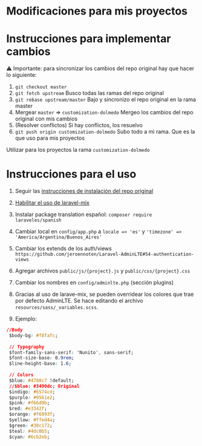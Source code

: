 # Modificaciones para mis proyectos

# Instrucciones para implementar cambios
⚠️ Importante: para sincronizar los cambios del repo original hay que hacer lo siguiente:
1. `git checkout master` 
2. `git fetch upstream` Busco todas las ramas del repo original
3. `git rebase upstream/master` Bajo y sincronizo el repo original en la rama master
4. Mergear `master` => `customization-dolmedo` Mergeo los cambios del repo original con mis cambios
5. (Resolver conflictos) Si hay conflictos, los resuelvo
6. `git push origin customization-dolmedo` Subo todo a mi rama. Que es la que uso para mis proyectos

Utilizar para los proyectos la rama `customization-dolmedo`

# Instrucciones para el uso
1. Seguir las [instrucciones de instalación del repo original](https://github.com/rino7/Laravel-AdminLTE/tree/master#2-installation)
2. [Habilitar el uso de laravel-mix](https://github.com/jeroennoten/Laravel-AdminLTE#610-laravel-mix)
3. Instalar package translation español: `composer require laraveles/spanish`

4. Cambiar local en `config/app.php` a `locale => 'es'` y `'timezone' => 'America/Argentina/Buenos_Aires'`
5. Cambiar los extends de los auth/views `https://github.com/jeroennoten/Laravel-AdminLTE#54-authentication-views`
6. Agregar archivos `public/js/{project}.js` y `public/css/{project}.css` 
7. Cambiar los nombres en `config/adminlte.php` (sección plugins)
8. Gracias al uso de larave-mix, se pueden overridear los colores que trae por defecto AdminLTE. Se hace editando el archivo `resources/sass/_variables.scss`. 
9. Ejemplo:
```css
//Body
 $body-bg: #f8fafc;
 
 // Typography
 $font-family-sans-serif: 'Nunito', sans-serif;
 $font-size-base: 0.9rem;
 $line-height-base: 1.6;
 
 // Colors
 $blue: #4788c7 !default;
 //$blue: #3490dc; Original
 $indigo: #6574cd;
 $purple: #9561e2;
 $pink: #f66d9b;
 $red: #e3342f;
 $orange: #f6993f;
 $yellow: #ffed4a;
 $green: #38c172;
 $teal: #4dc0b5;
 $cyan: #6cb2eb;
 ```
